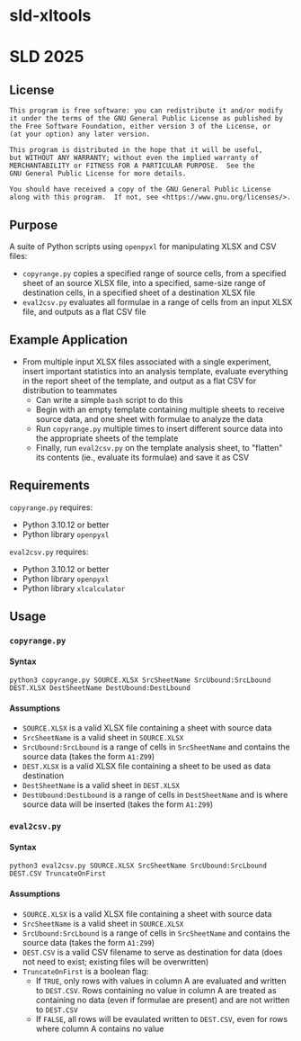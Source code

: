 # sld-xltools
# SLD 2025

## License
```
This program is free software: you can redistribute it and/or modify
it under the terms of the GNU General Public License as published by
the Free Software Foundation, either version 3 of the License, or
(at your option) any later version.

This program is distributed in the hope that it will be useful,
but WITHOUT ANY WARRANTY; without even the implied warranty of
MERCHANTABILITY or FITNESS FOR A PARTICULAR PURPOSE.  See the
GNU General Public License for more details.

You should have received a copy of the GNU General Public License
along with this program.  If not, see <https://www.gnu.org/licenses/>.
```

## Purpose
A suite of Python scripts using ```openpyxl``` for manipulating XLSX and CSV files:

- ```copyrange.py``` copies a specified range of source cells, from a specified sheet of an source XLSX file, into a specified, same-size range of destination cells, in a specified sheet of a destination XLSX file
- ```eval2csv.py``` evaluates all formulae in a range of cells from an input XLSX file, and outputs as a flat CSV file

## Example Application
- From multiple input XLSX files associated with a single experiment, insert important statistics into an analysis template, evaluate everything in the report sheet of the template, and output as a flat CSV for distribution to teammates
  - Can write a simple ```bash``` script to do this
  - Begin with an empty template containing multiple sheets to receive source data, and one sheet with formulae to analyze the data
  - Run ```copyrange.py``` multiple times to insert different source data into the appropriate sheets of the template
  - Finally, run ```eval2csv.py``` on the template analysis sheet, to "flatten" its contents (ie., evaluate its formulae) and save it as CSV 

## Requirements
```copyrange.py``` requires:
- Python 3.10.12 or better
- Python library ```openpyxl```

```eval2csv.py``` requires:
- Python 3.10.12 or better
- Python library ```openpyxl```
- Python library ```xlcalculator```

## Usage
### ```copyrange.py```

#### Syntax
```
python3 copyrange.py SOURCE.XLSX SrcSheetName SrcUbound:SrcLbound DEST.XLSX DestSheetName DestUbound:DestLbound
```

#### Assumptions

- ```SOURCE.XLSX``` is a valid XLSX file containing a sheet with source data
- ```SrcSheetName``` is a valid sheet in ```SOURCE.XLSX```
- ```SrcUbound:SrcLbound``` is a range of cells in ```SrcSheetName``` and contains the source data (takes the form ```A1:Z99```)
- ```DEST.XLSX``` is a valid XLSX file containing a sheet to be used as data destination
- ```DestSheetName``` is a valid sheet in ```DEST.XLSX```
- ```DestUbound:DestLbound``` is a range of cells in ```DestSheetName``` and is where source data will be inserted (takes the form ```A1:Z99```)

### ```eval2csv.py```

#### Syntax
```
python3 eval2csv.py SOURCE.XLSX SrcSheetName SrcUbound:SrcLbound DEST.CSV TruncateOnFirst
```

#### Assumptions

- ```SOURCE.XLSX``` is a valid XLSX file containing a sheet with source data
- ```SrcSheetName``` is a valid sheet in ```SOURCE.XLSX```
- ```SrcUbound:SrcLbound``` is a range of cells in ```SrcSheetName``` and contains the source data (takes the form ```A1:Z99```)
- ```DEST.CSV``` is a valid CSV filename to serve as destination for data (does not need to exist; existing files will be overwritten)
- ```TruncateOnFirst``` is a boolean flag:
  - If ```TRUE```, only rows with values in column A are evaluated and written to ```DEST.CSV```. Rows containing no value in column A are treated as containing no data (even if formulae are present) and are not written to ```DEST.CSV```
  - If ```FALSE```, all rows will be evaulated written to ```DEST.CSV```, even for rows where column A contains no value
